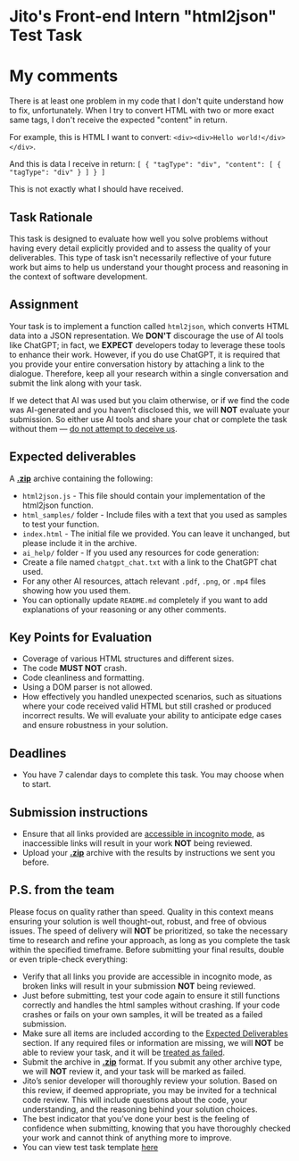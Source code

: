 # Jito's Front-end Intern "html2json" Test Task

# My comments

There is at least one problem in my code that I don't quite understand how to fix, unfortunately. When I try to convert HTML with two or more exact same tags, I don't receive the expected "content" in return.

For example, this is HTML I want to convert: `<div><div>Hello world!</div></div>`.

And this is data I receive in return:
`[
  {
    "tagType": "div",
    "content": [
      {
        "tagType": "div"
      }
    ]
  }
]`

This is not exactly what I should have received.

## Task Rationale

This task is designed to evaluate how well you solve problems without having every detail explicitly provided and to assess the quality of your deliverables. This type of task isn't necessarily reflective of your future work but aims to help us understand your thought process and reasoning in the context of software development.

## Assignment

Your task is to implement a function called `html2json`, which converts HTML data into a JSON representation.
We <b>DON'T</b> discourage the use of AI tools like ChatGPT; in fact, we <b>EXPECT</b> developers today to leverage these tools to enhance their work. However, if you do use ChatGPT, it is required that you provide your entire conversation history by attaching a link to the dialogue. Therefore, keep all your research within a single conversation and submit the link along with your task.

If we detect that AI was used but you claim otherwise, or if we find the code was AI-generated and you haven’t disclosed this, we will <b>NOT</b> evaluate your submission. So either use AI tools and share your chat or complete the task without them — <ins>do not attempt to deceive us</ins>.

## Expected deliverables

A <ins><b>.zip</b></ins> archive containing the following:

- `html2json.js` - This file should contain your implementation of the html2json function.
- `html_samples/` folder - Include files with a text that you used as samples to test your function.
- `index.html` - The initial file we provided. You can leave it unchanged, but please include it in the archive.
- `ai_help/` folder - If you used any resources for code generation:
- Create a file named `chatgpt_chat.txt` with a link to the ChatGPT chat used.
- For any other AI resources, attach relevant `.pdf`, `.png`, or `.mp4` files showing how you used them.
- You can optionally update `README.md` completely if you want to add explanations of your reasoning or any other comments.

## Key Points for Evaluation

- Coverage of various HTML structures and different sizes.
- The code <b>MUST NOT</b> crash.
- Code cleanliness and formatting.
- Using a DOM parser is not allowed.
- How effectively you handled unexpected scenarios, such as situations where your code received valid HTML but still crashed or produced incorrect results. We will evaluate your ability to anticipate edge cases and ensure robustness in your solution.

## Deadlines

- You have 7 calendar days to complete this task. You may choose when to start.

## Submission instructions

- Ensure that all links provided are <ins>accessible in incognito mode</ins>, as inaccessible links will result in your work <b>NOT</b> being reviewed.
- Upload your <ins><b>.zip</b></ins> archive with the results by instructions we sent you before.

## P.S. from the team

Please focus on quality rather than speed. Quality in this context means ensuring your solution is well thought-out, robust, and free of obvious issues. The speed of delivery will <b>NOT</b> be prioritized, so take the necessary time to research and refine your approach, as long as you complete the task within the specified timeframe.
Before submitting your final results, double or even triple-check everything:

- Verify that all links you provide are accessible in incognito mode, as broken links will result in your submission <b>NOT</b> being reviewed.
- Just before submitting, test your code again to ensure it still functions correctly and handles the html samples without crashing. If your code crashes or fails on your own samples, it will be treated as a failed submission.
- Make sure all items are included according to the [Expected Deliverables](#expected-deliverables) section. If any required files or information are missing, we will <b>NOT</b> be able to review your task, and it will be <ins>treated as failed</ins>.
- Submit the archive in <ins><b>.zip</b></ins> format. If you submit any other archive type, we will <b>NOT</b> review it, and your task will be marked as failed.
- Jito’s senior developer will thoroughly review your solution. Based on this review, if deemed appropriate, you may be invited for a technical code review. This will include questions about the code, your understanding, and the reasoning behind your solution choices.
- The best indicator that you’ve done your best is the feeling of confidence when submitting, knowing that you have thoroughly checked your work and cannot think of anything more to improve.
- You can view test task template [here](https://jito-dev.github.io/jito-frontend-intern-test-task-2024/)
